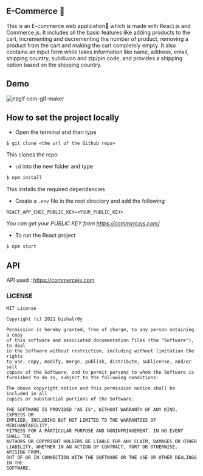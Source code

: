 <h2>E-Commerce 🛒</h2>
This is an E-commerce web application🛒 which is made with React.js and Commerce.js. It includes all the basic features like adding products to the cart, incrementing and decrementing the number of product, removing a product from the cart and making the cart completely empty. It also contains an input form while takes information like name, address, email, shipping country, subdivion and zip/pin code, and provides a shipping option based on the shipping country. 
<br>


<h2>Demo</h2>

![ezgif com-gif-maker](https://user-images.githubusercontent.com/56751927/121778692-a43e5680-cbb5-11eb-9b6d-32702aa252e1.gif)



<h2>How to set the project locally</h2>

* Open the terminal and then type 
 ```
 $ git clone <the url of the Github repo>
 ```
This clones the repo


* ``cd`` into the new folder and type
```sh
$ npm install
```
This installs the required dependencies


* Create a ```.env``` file in the root directory and add the following
```
REACT_APP_CHEC_PUBLIC_KEY=<YOUR_PUBLIC_KEY>

```
*You can get your PUBLIC KEY from https://commercejs.com/* 

    
* To run the React project 
 ```sh
 $ npm start
 ```
  

<h2>API</h2>

API used : https://commercejs.com



                          
### LICENSE 
```
MIT License

Copyright (c) 2021 bishalr0y

Permission is hereby granted, free of charge, to any person obtaining a copy
of this software and associated documentation files (the "Software"), to deal
in the Software without restriction, including without limitation the rights
to use, copy, modify, merge, publish, distribute, sublicense, and/or sell
copies of the Software, and to permit persons to whom the Software is
furnished to do so, subject to the following conditions:

The above copyright notice and this permission notice shall be included in all
copies or substantial portions of the Software.

THE SOFTWARE IS PROVIDED "AS IS", WITHOUT WARRANTY OF ANY KIND, EXPRESS OR
IMPLIED, INCLUDING BUT NOT LIMITED TO THE WARRANTIES OF MERCHANTABILITY,
FITNESS FOR A PARTICULAR PURPOSE AND NONINFRINGEMENT. IN NO EVENT SHALL THE
AUTHORS OR COPYRIGHT HOLDERS BE LIABLE FOR ANY CLAIM, DAMAGES OR OTHER
LIABILITY, WHETHER IN AN ACTION OF CONTRACT, TORT OR OTHERWISE, ARISING FROM,
OUT OF OR IN CONNECTION WITH THE SOFTWARE OR THE USE OR OTHER DEALINGS IN THE
SOFTWARE.
```


